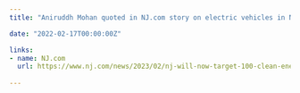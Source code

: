 ```yaml
---
title: "Aniruddh Mohan quoted in NJ.com story on electric vehicles in New Jersey" 

date: "2022-02-17T00:00:00Z"

links:
- name: NJ.com
  url: https://www.nj.com/news/2023/02/nj-will-now-target-100-clean-energy-require-all-electric-cars-by-2035-murphy-says.html
  
---
```

